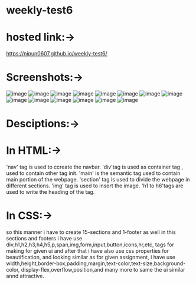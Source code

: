 # weekly-test6
# hosted link:->
https://nipun0607.github.io/weekly-test6/
# Screenshots:->
![image](https://github.com/nipun0607/weekly-test6/assets/126556793/2c714695-493f-4dfd-a863-d6830045cc50)
![image](https://github.com/nipun0607/weekly-test6/assets/126556793/96ee3966-a0b3-4a84-9f58-07df6b1e7df2)
![image](https://github.com/nipun0607/weekly-test6/assets/126556793/9a9df399-dddd-45a5-9da3-4b8e3e4e672a)
![image](https://github.com/nipun0607/weekly-test6/assets/126556793/c1589398-905b-486b-a1ea-e6cc5e962c97)
![image](https://github.com/nipun0607/weekly-test6/assets/126556793/98178dc1-f752-442b-baa4-afa4e89e8d1e)
![image](https://github.com/nipun0607/weekly-test6/assets/126556793/4be7f49e-6b23-4614-900f-92bc608eb074)
![image](https://github.com/nipun0607/weekly-test6/assets/126556793/a1bfebf5-7342-4e86-b032-b13096ba98b7)
![image](https://github.com/nipun0607/weekly-test6/assets/126556793/76b6b1fe-4c60-4c54-8d2f-eb147c95e711)
![image](https://github.com/nipun0607/weekly-test6/assets/126556793/db136e0c-c335-4ad9-a276-81bc4f2bf41a)
![image](https://github.com/nipun0607/weekly-test6/assets/126556793/e124dc4d-aee5-4f82-b240-5f50ef18fed4)
![image](https://github.com/nipun0607/weekly-test6/assets/126556793/19ca68e2-bfaf-4ef0-b560-13b543536c7e)
![image](https://github.com/nipun0607/weekly-test6/assets/126556793/9589f496-14d3-4bc5-abfa-b281c11f9bb9)
![image](https://github.com/nipun0607/weekly-test6/assets/126556793/65dba21e-cab2-41d8-ae82-e04609acd75d)
![image](https://github.com/nipun0607/weekly-test6/assets/126556793/8db8bc9e-d2e2-42bd-9098-6f81f1dd4829)
# Desciptions:->
# In HTML:->
'nav' tag is used to ccreate the navbar.
'div'tag is used as container tag , used to contain other tag init.
'main' is the semantic tag used to contain main portion of the webpage.
'section' tag is used to divide the webpage in different sections.
'img' tag is used to insert the image.
'h1 to h6'tags are used to write the heading of the tag.
# In CSS:->
so this manner i have to create 15-sections and 1-footer as well in this sections and footers 
i have use div,h1,h2,h3,h4,h5,p,span,img,form,input,button,icons,hr,etc,
tags for making for given ui and after that i have also use css properties for beautification,
and looking similar as for given assignment,
i have use width,height,border-box,padding,margin,text-color,text-size,background-color,
display-flex,overflow,position,and many more to same the ui similar annd attractive.
